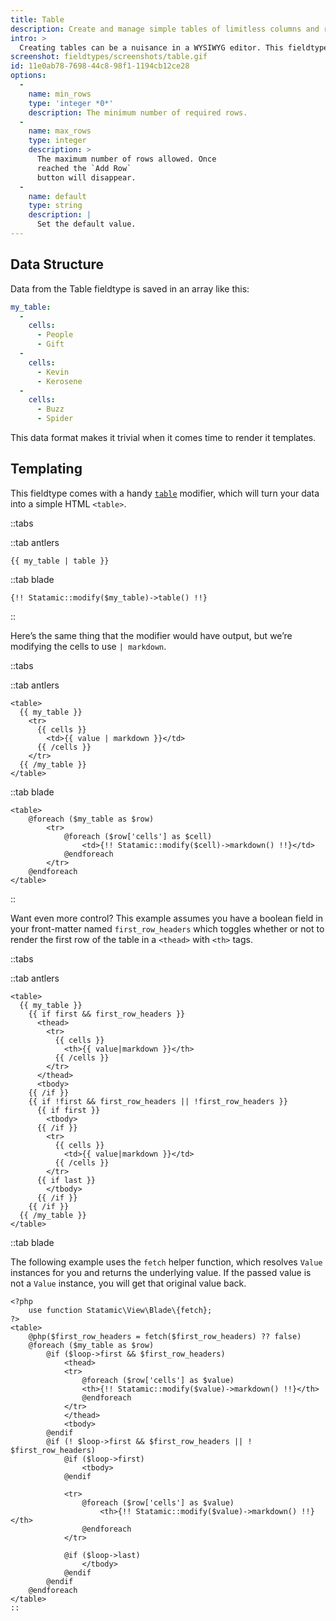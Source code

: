 ```yaml
---
title: Table
description: Create and manage simple tables of limitless columns and rows.
intro: >
  Creating tables can be a nuisance in a WYSIWYG editor. This fieldtype gives you a way to create flexible tabular data.
screenshot: fieldtypes/screenshots/table.gif
id: 11e0ab78-7698-44c8-98f1-1194cb12ce28
options:
  -
    name: min_rows
    type: 'integer *0*'
    description: The minimum number of required rows.
  -
    name: max_rows
    type: integer
    description: >
      The maximum number of rows allowed. Once
      reached the `Add Row`
      button will disappear.
  -
    name: default
    type: string
    description: |
      Set the default value.
---
```

## Data Structure

Data from the Table fieldtype is saved in an array like this:

``` yaml
my_table:
  -
    cells:
      - People
      - Gift
  -
    cells:
      - Kevin
      - Kerosene
  -
    cells:
      - Buzz
      - Spider
```

This data format makes it trivial when it comes time to render it templates.

## Templating

This fieldtype comes with a handy [`table`](/modifiers/table) modifier, which will turn your data into a simple HTML `<table>`.

::tabs

::tab antlers
```antlers
{{ my_table | table }}
```

::tab blade
```blade
{!! Statamic::modify($my_table)->table() !!}
```
::

Here’s the same thing that the modifier would have output, but we’re modifying the cells to use `| markdown`.

::tabs

::tab antlers
```antlers
<table>
  {{ my_table }}
    <tr>
      {{ cells }}
        <td>{{ value | markdown }}</td>
      {{ /cells }}
    </tr>
  {{ /my_table }}
</table>
```
::tab blade
```blade
<table>
	@foreach ($my_table as $row)
		<tr>
			@foreach ($row['cells'] as $cell)
				<td>{!! Statamic::modify($cell)->markdown() !!}</td>
			@endforeach
		</tr>
	@endforeach
</table>
```
::

Want even more control? This example assumes you have a boolean field in your front-matter named `first_row_headers` which toggles whether or not to render the first row of the table in a `<thead>` with `<th>` tags.

::tabs

::tab antlers
```antlers
<table>
  {{ my_table }}
    {{ if first && first_row_headers }}
      <thead>
        <tr>
          {{ cells }}
            <th>{{ value|markdown }}</th>
          {{ /cells }}
        </tr>
      </thead>
      <tbody>
    {{ /if }}
    {{ if !first && first_row_headers || !first_row_headers }}
      {{ if first }}
        <tbody>
      {{ /if }}
        <tr>
          {{ cells }}
            <td>{{ value|markdown }}</td>
          {{ /cells }}
        </tr>
      {{ if last }}
        </tbody>
      {{ /if }}
    {{ /if }}
  {{ /my_table }}
</table>
```
::tab blade

The following example uses the `fetch` helper function, which resolves `Value` instances for you and returns the underlying value. If the passed value is not a `Value` instance, you will get that original value back.

```blade
<?php
	use function Statamic\View\Blade\{fetch};
?>
<table>
	@php($first_row_headers = fetch($first_row_headers) ?? false)
	@foreach ($my_table as $row)
		@if ($loop->first && $first_row_headers)
			<thead>
			<tr>
				@foreach ($row['cells'] as $value)
				<th>{!! Statamic::modify($value)->markdown() !!}</th>
				@endforeach
			</tr>
			</thead>
			<tbody>
		@endif
		@if (! $loop->first && $first_row_headers || ! $first_row_headers)
			@if ($loop->first)
				<tbody>
			@endif

			<tr>
				@foreach ($row['cells'] as $value)
					<th>{!! Statamic::modify($value)->markdown() !!}</th>
				@endforeach
			</tr>

			@if ($loop->last)
				</tbody>
			@endif
		@endif
	@endforeach
</table>
::
